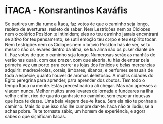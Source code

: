# ÍTACA - Konsrantinos Kaváfis
Se partires um dia rumo a Ítaca,
faz votos de que o caminho seja longo,
repleto de aventuras, repleto de saber.
Nem Lestrigões nem os Ciclopes
nem o colérico Posídon te intimidem;
eles no teu caminho jamais encontrará
se altivo for teu pensamento, se sutil
emoção teu corpo e teu espírito tocar.
Nem Lestrigões nem os Ciclopes
nem o bravio Posídon hás de ver,
se tu mesmo não os levares dentro da alma,
se tua alma não os puser diante de ti.
Faz votos de que o caminho seja longo.
Numerosas serão as manhãs de verão
nas quais, com que prazer, com que alegria,
tu hás de entrar pela primeira vez um porto
para correr as lojas dos fenícios
e belas mercancias adquirir:
madrepérolas, corais, âmbares, ébanos,
e perfumes sensuais de toda a espécie,
quanto houver de aromas deleitosos.
A muitas cidades do Egito peregrina
para aprender, para aprender dos doutos.
Tem todo o tempo Ítaca na mente.
Estás predestinado a ali chegar.
Mas não apresses a viagem nunca.
Melhor muitos anos levares de jornada
e fundeares na ilha velho enfim,
rico de quanto ganhaste no caminho,
sem esperar riquezas que Ítaca te desse.
Uma bela viagem deu-te Ítaca.
Sem ela não te ponhas a caminho.
Mais do que isso não lhe cumpre dar-te.
Ítaca não te iludiu, se a achas pobre.
Tu te tornaste sábio, um homem de experiência,
e agora sabes o que significam Ítacas.
